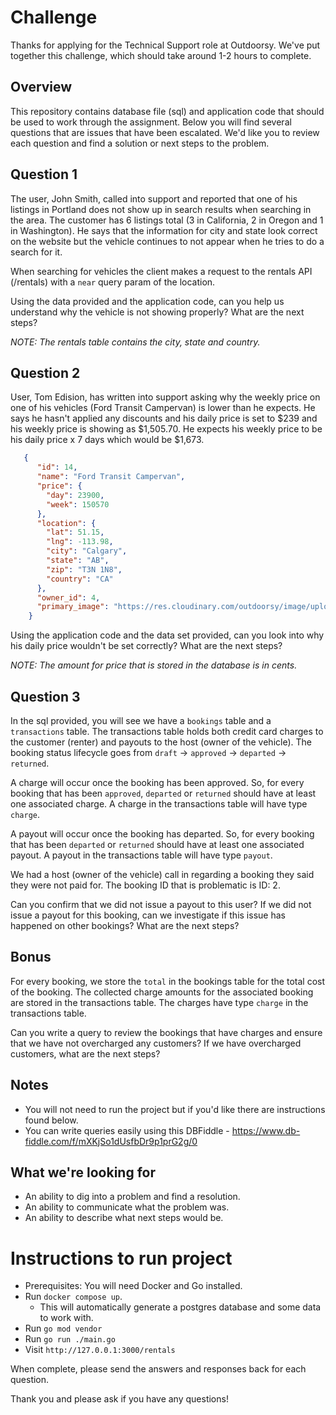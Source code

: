 # Challenge
Thanks for applying for the Technical Support role at Outdoorsy. We've put together this challenge, which should take around 1-2 hours to complete.

## Overview
This repository contains database file (sql) and application code that should be used to work through the assignment.
Below you will find several questions that are issues that have been escalated. We'd like you to review each question and find a solution or next steps to the problem.

## Question 1
The user, John Smith, called into support and reported that one of his listings in Portland does not show up in search results when searching in the area. 
The customer has 6 listings total (3 in California, 2 in Oregon and 1 in Washington).
He says that the information for city and state look correct on the website but the vehicle continues to not appear when he tries to do a search for it.

When searching for vehicles the client makes a request to the rentals API (/rentals) with a `near` query param of the location.

Using the data provided and the application code, can you help us understand why the vehicle is not showing properly?
What are the next steps?

_NOTE: The rentals table contains the city, state and country._


## Question 2
User, Tom Edision, has written into support asking why the weekly price on one of his vehicles (Ford Transit Campervan) is lower than he expects.
He says he hasn't applied any discounts and his daily price is set to $239 and his weekly price is showing as $1,505.70. 
He expects his weekly price to be his daily price x 7 days which would be $1,673.

```json
   {
      "id": 14,
      "name": "Ford Transit Campervan",
      "price": {
        "day": 23900,
        "week": 150570
      },
      "location": {
        "lat": 51.15,
        "lng": -113.98,
        "city": "Calgary",
        "state": "AB",
        "zip": "T3N 1N8",
        "country": "CA"
      },
      "owner_id": 4,
      "primary_image": "https://res.cloudinary.com/outdoorsy/image/upload/v1554872873/p/rentals/115462/images/qnsbiznxh9hxttrlmwuq.jpg"
    }
```

Using the application code and the data set provided, can you look into why his daily price wouldn't be set correctly?
What are the next steps?

_NOTE: The amount for price that is stored in the database is in cents._

## Question 3
In the sql provided, you will see we have a `bookings` table and a `transactions` table.
The transactions table holds both credit card charges to the customer (renter) and payouts to the host (owner of the vehicle).
The booking status lifecycle goes from `draft` -> `approved` -> `departed` -> `returned`.

A charge will occur once the booking has been approved.
So, for every booking that has been `approved`, `departed` or `returned` should have at least one associated charge.
A charge in the transactions table will have type `charge`.

A payout will occur once the booking has departed.
So, for every booking that has been `departed` or `returned` should have at least one associated payout.
A payout in the transactions table will have type `payout`.

We had a host (owner of the vehicle) call in regarding a booking they said they were not paid for. The booking ID that is problematic is ID: 2.

Can you confirm that we did not issue a payout to this user?
If we did not issue a payout for this booking, can we investigate if this issue has happened on other bookings?
What are the next steps?

## Bonus
For every booking, we store the `total` in the bookings table for the total cost of the booking.
The collected charge amounts for the associated booking are stored in the transactions table.
The charges have type `charge` in the transactions table.

Can you write a query to review the bookings that have charges and ensure that we have not overcharged any customers?
If we have overcharged customers, what are the next steps?

## Notes
- You will not need to run the project but if you'd like there are instructions found below.
- You can write queries easily using this DBFiddle - https://www.db-fiddle.com/f/mXKjSo1dUsfbDr9p1prG2g/0

## What we're looking for
- An ability to dig into a problem and find a resolution.
- An ability to communicate what the problem was.
- An ability to describe what next steps would be.

# Instructions to run project
- Prerequisites: You will need Docker and Go installed.
- Run `docker compose up`.
  - This will automatically generate a postgres database and some data to work with.
- Run `go mod vendor`
- Run `go run ./main.go`
- Visit `http://127.0.0.1:3000/rentals`

When complete, please send the answers and responses back for each question.

Thank you and please ask if you have any questions!
